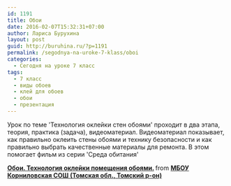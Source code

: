 ```yaml
---
id: 1191
title: Обои
date: 2016-02-07T15:32:31+07:00
author: Лариса Бурухина
layout: post
guid: http://buruhina.ru/?p=1191
permalink: /segodnya-na-uroke-7-klass/oboi
categories:
  - Сегодня на уроке 7 класс
tags:
  - 7 класс
  - виды обоев
  - клей для обоев
  - обои
  - презентация
---
```

Урок по теме 'Технология оклейки стен обоями' проходит в два этапа, теория, практика (задача), видеоматериал. Видеоматериал показывает, как правильно оклеить стены обоями и технику безопасности и как правильно выбрать качественные материалы для ремонта. В этом помогает фильм из серии 'Среда обитания'



<div style="margin-bottom:5px">
  <strong> <a href="https://www.slideshare.net/viktorz1986/ss-57970378" title="Обои. Технология оклейки помещения обоями." target="_blank">Обои. Технология оклейки помещения обоями.</a> </strong> from <strong><a href="http://www.slideshare.net/viktorz1986" target="_blank">МБОУ Корниловская СОШ (Томская обл., Томский р-он)</a></strong>
</div>